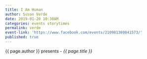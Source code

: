 ```yaml
---
title: I Am Human
author: Susan Verde
date: 2019-01-20 10:30AM
categories: events storytimes
permalink: verde
event-link: 'https://www.facebook.com/events/210981369841573/'
published: true
---
```

{{ page.author }} presents - *{{ page.title }}*
